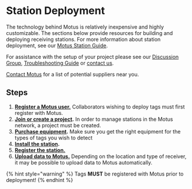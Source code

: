 # Station Deployment

The technology behind Motus is relatively inexpensive and highly customizable. The sections below provide resources for building and deploying receiving stations. For more information about station deployment, see our [Motus Station Guide](broken-reference).

For assistance with the setup of your project please see our [Discussion Group](https://motus.org/discussion), [Troubleshooting Guide](https://motus.org/troubleshooting) or [contact us](https://motus.org/contact).

[Contact Motus](https://motus.org/contact) for a list of potential suppliers near you.

## Steps

1. [**Register a Motus user.**](../../project-management/introduction.md#creating-an-account) Collaborators wishing to deploy tags must first register with Motus.
2. [**Join or create a project**](../../project-management/introduction.md)**.** In order to manage stations in the Motus network, a project must be created.
3. [**Purchase equipment**](../../stations/station-equipment/)**.** Make sure you get the right equipment for the types of tags you wish to detect
4. [**Install the station**](../../stations/station-installation/)**.**&#x20;
5. [**Register the station.** ](../../project-management/station-management/)
6. [**Upload data to Motus.**](../../stations/downloading-data/) Depending on the location and type of receiver, it may be possible to upload data to Motus automatically.&#x20;

{% hint style="warning" %}
Tags **MUST** be registered with Motus prior to deployment!
{% endhint %}
